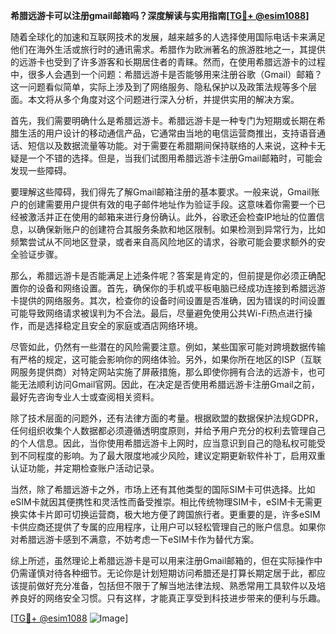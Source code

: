 **希腊远游卡可以注册gmail邮箱吗？深度解读与实用指南[[TG💪+ @esim1088](https://t.me/s/esim1088)]**

随着全球化的加速和互联网技术的发展，越来越多的人选择使用国际电话卡来满足他们在海外生活或旅行时的通讯需求。希腊作为欧洲著名的旅游胜地之一，其提供的远游卡也受到了许多游客和长期居住者的青睐。然而，在使用希腊远游卡的过程中，很多人会遇到一个问题：希腊远游卡是否能够用来注册谷歌（Gmail）邮箱？这一问题看似简单，实际上涉及到了网络服务、隐私保护以及政策法规等多个层面。本文将从多个角度对这个问题进行深入分析，并提供实用的解决方案。

首先，我们需要明确什么是希腊远游卡。希腊远游卡是一种专门为短期或长期在希腊生活的用户设计的移动通信产品，它通常由当地的电信运营商推出，支持语音通话、短信以及数据流量等功能。对于需要在希腊期间保持联络的人来说，这种卡无疑是一个不错的选择。但是，当我们试图用希腊远游卡注册Gmail邮箱时，可能会发现一些障碍。

要理解这些障碍，我们得先了解Gmail邮箱注册的基本要求。一般来说，Gmail账户的创建需要用户提供有效的电子邮件地址作为验证手段。这意味着你需要一个已经被激活并正在使用的邮箱来进行身份确认。此外，谷歌还会检查IP地址的位置信息，以确保新账户的创建符合其服务条款和地区限制。如果检测到异常行为，比如频繁尝试从不同地区登录，或者来自高风险地区的请求，谷歌可能会要求额外的安全验证步骤。

那么，希腊远游卡是否能满足上述条件呢？答案是肯定的，但前提是你必须正确配置你的设备和网络设置。首先，确保你的手机或平板电脑已经成功连接到希腊远游卡提供的网络服务。其次，检查你的设备时间设置是否准确，因为错误的时间设置可能导致网络请求被误判为不合法。最后，尽量避免使用公共Wi-Fi热点进行操作，而是选择稳定且安全的家庭或酒店网络环境。

尽管如此，仍然有一些潜在的风险需要注意。例如，某些国家可能对跨境数据传输有严格的规定，这可能会影响你的网络体验。另外，如果你所在地区的ISP（互联网服务提供商）对特定网站实施了屏蔽措施，那么即使你拥有合法的远游卡，也可能无法顺利访问Gmail官网。因此，在决定是否使用希腊远游卡注册Gmail之前，最好先咨询专业人士或查阅相关资料。

除了技术层面的问题外，还有法律方面的考量。根据欧盟的数据保护法规GDPR，任何组织收集个人数据都必须遵循透明度原则，并给予用户充分的权利去管理自己的个人信息。因此，当你使用希腊远游卡上网时，应当意识到自己的隐私权可能受到不同程度的影响。为了最大限度地减少风险，建议定期更新软件补丁，启用双重认证功能，并定期检查账户活动记录。

当然，除了希腊远游卡之外，市场上还有其他类型的国际SIM卡可供选择。比如eSIM卡就因其便携性和灵活性而备受推崇。相比传统物理SIM卡，eSIM卡无需更换实体卡片即可切换运营商，极大地方便了跨国旅行者。更重要的是，许多eSIM卡供应商还提供了专属的应用程序，让用户可以轻松管理自己的账户信息。如果你对希腊远游卡感到不满意，不妨考虑一下eSIM卡作为替代方案。

综上所述，虽然理论上希腊远游卡是可以用来注册Gmail邮箱的，但在实际操作中仍需谨慎对待各种细节。无论你是计划短期访问希腊还是打算长期定居于此，都应该提前做好充分准备，包括但不限于了解当地法律法规、熟悉常用工具软件以及培养良好的网络安全习惯。只有这样，才能真正享受到科技进步带来的便利与乐趣。

[[TG💪+ @esim1088](https://t.me/s/esim1088) ![Image](https://i.postimg.cc/4NQfJmqS/Snipaste-2025-05-13-00-14-12.png)]